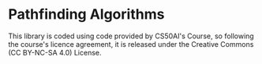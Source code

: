 # Pathfinding Algorithms
 
This library is coded using code provided by CS50AI's Course, so following the course's licence agreement, it is released under the Creative Commons (CC BY-NC-SA 4.0) License.

